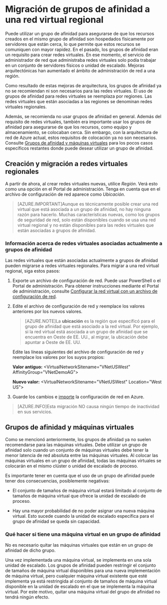 <properties 
   pageTitle="Migración de grupos de afinidad a una red virtual regional"
   description="Más información acerca de la migración de grupos de afinidad a una red virtual regional"
   services="virtual-network"
   documentationCenter="na"
   authors="telmosampaio"
   manager="carolz"
   editor="tysonn" />
<tags 
   ms.service="virtual-network"
   ms.devlang="na"
   ms.topic="article"
   ms.tgt_pltfrm="na"
   ms.workload="infrastructure-services"
   ms.date="09/02/2015"
   ms.author="telmos" />

# Migración de grupos de afinidad a una red virtual regional

Puede utilizar un grupo de afinidad para asegurarse de que los recursos creados en el mismo grupo de afinidad son hospedados físicamente por servidores que están cerca, lo que permite que estos recursos se comuniquen con mayor rapidez. En el pasado, los grupos de afinidad eran un requisito para crear redes virtuales. En ese momento, el servicio de administrador de red que administraba redes virtuales solo podía trabajar en un conjunto de servidores físicos o unidad de escalado. Mejoras arquitectónicas han aumentado el ámbito de administración de red a una región.

Como resultado de estas mejoras de arquitectura, los grupos de afinidad ya no se recomiendan ni son necesarios para las redes virtuales. El uso de grupos de afinidad para redes virtuales se reemplaza por regiones. Las redes virtuales que están asociadas a las regiones se denominan redes virtuales regionales.

Además, se recomienda no usar grupos de afinidad en general. Además del requisito de redes virtuales, también era importante usar los grupos de afinidad para asegurarse de que los recursos, como equipo y almacenamiento, se colocaban cerca. Sin embargo, con la arquitectura de red de Azure actual, estos requisitos de colocación ya no son necesarios. Consulte [Grupos de afinidad y máquinas virtuales](#Affinity-groups-and-VMs) para los pocos casos específicos restantes donde puede desear utilizar un grupo de afinidad.

## Creación y migración a redes virtuales regionales

A partir de ahora, al crear redes virtuales nuevas, utilice *Región*. Verá esto como una opción en el Portal de administración. Tenga en cuenta que en el archivo de configuración de red aparece como *Ubicación*.

>[AZURE.IMPORTANT]Aunque es técnicamente posible crear una red virtual que está asociada a un grupo de afinidad, no hay ninguna razón para hacerlo. Muchas características nuevas, como los grupos de seguridad de red, solo están disponibles cuando se usa una red virtual regional y no están disponibles para las redes virtuales que están asociadas a grupos de afinidad.

### Información acerca de redes virtuales asociadas actualmente a grupos de afinidad

Las redes virtuales que están asociadas actualmente a grupos de afinidad pueden migrarse a redes virtuales regionales. Para migrar a una red virtual regional, siga estos pasos:

1. Exporte un archivo de configuración de red. Puede usar PowerShell o el Portal de administración. Para obtener instrucciones mediante el Portal de administración, consulte [Configurar la red virtual con un archivo de configuración de red](../virtual-networks-using-network-configuration-file/).

1. Edite el archivo de configuración de red y reemplace los valores anteriores por los nuevos valores.

	> [AZURE.NOTE]La **ubicación** es la región que especificó para el grupo de afinidad que está asociado a la red virtual. Por ejemplo, si la red virtual está asociada a un grupo de afinidad que se encuentra en Oeste de EE. UU., al migrar, la ubicación debe apuntar a Oeste de EE. UU.
	
	Edite las líneas siguientes del archivo de configuración de red y reemplace los valores por los suyos propios:

	**Valor antiguo:** \<VirtualNetworkSitename="VNetUSWest" AffinityGroup="VNetDemoAG"\>

	**Nuevo valor:** \<VirtualNetworkSitename="VNetUSWest" Location="West US"\>

1. Guarde los cambios e [importe](../virtual-networks-using-network-configuration-file/) la configuración de red en Azure.

>[AZURE.INFO]Esta migración NO causa ningún tiempo de inactividad en sus servicios.

## Grupos de afinidad y máquinas virtuales

Como se mencionó anteriormente, los grupos de afinidad ya no suelen recomendarse para las máquinas virtuales. Debe utilizar un grupo de afinidad solo cuando un conjunto de máquinas virtuales debe tener la menor latencia de red absoluta entre las máquinas virtuales. Al colocar las máquinas virtuales en un grupo de afinidad, todas las máquinas virtuales se colocarán en el mismo clúster o unidad de escalado de proceso.

Es importante tener en cuenta que el uso de un grupo de afinidad puede tener dos consecuencias, posiblemente negativas:

- El conjunto de tamaños de máquina virtual estará limitado al conjunto de tamaños de máquina virtual que ofrece la unidad de escalado de proceso.

- Hay una mayor probabilidad de no poder asignar una nueva máquina virtual. Esto sucede cuando la unidad de escalado específica para el grupo de afinidad se queda sin capacidad.

### Qué hacer si tiene una máquina virtual en un grupo de afinidad

No es necesario quitar las máquinas virtuales que están en un grupo de afinidad de dicho grupo.

Una vez implementada una máquina virtual, se implementa en una sola unidad de escalado. Los grupos de afinidad pueden restringir el conjunto de tamaños de máquina virtual disponibles para una nueva implementación de máquina virtual, pero cualquier máquina virtual existente que esté implementa ya está restringida al conjunto de tamaños de máquina virtual disponible en la unidad de escalado en el que se implementa la máquina virtual. Por este motivo, quitar una máquina virtual del grupo de afinidad no tendrá ningún efecto.
 

<!---HONumber=Oct15_HO3-->